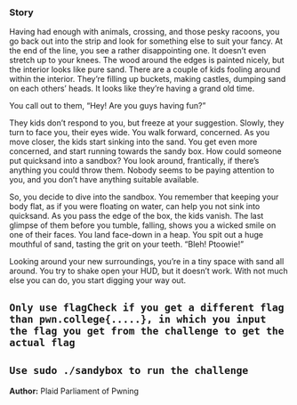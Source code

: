 ### Story
Having had enough with animals, crossing, and those pesky racoons, you go back out into the strip and look for something else to suit your fancy. At the end of the line, you see a rather disappointing one. It doesn’t even stretch up to your knees. The wood around the edges is painted nicely, but the interior looks like pure sand. There are a couple of kids fooling around within the interior. They’re filling up buckets, making castles, dumping sand on each others’ heads. It looks like they’re having a grand old time.

You call out to them, “Hey! Are you guys having fun?”

They kids don’t respond to you, but freeze at your suggestion. Slowly, they turn to face you, their eyes wide. You walk forward, concerned. As you move closer, the kids start sinking into the sand. You get even more concerned, and start running towards the sandy box. How could someone put quicksand into a sandbox? You look around, frantically, if there’s anything you could throw them. Nobody seems to be paying attention to you, and you don’t have anything suitable available.

So, you decide to dive into the sandbox. You remember that keeping your body flat, as if you were floating on water, can help you not sink into quicksand. As you pass the edge of the box, the kids vanish. The last glimpse of them before you tumble, falling, shows you a wicked smile on one of their faces. You land face-down in a heap. You spit out a huge mouthful of sand, tasting the grit on your teeth. “Bleh! Ptoowie!”

Looking around your new surroundings, you’re in a tiny space with sand all around. You try to shake open your HUD, but it doesn’t work. With not much else you can do, you start digging your way out.


`Only use flagCheck if you get a different flag than pwn.college{.....}, in which you input the flag you get from the challenge to get the actual flag`</br>
---
`Use sudo ./sandybox to run the challenge`
---
**Author:** Plaid Parliament of Pwning
